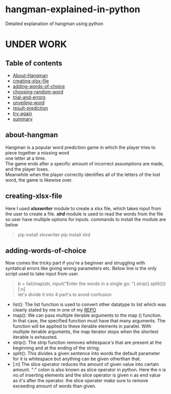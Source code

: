 
# hangman-explained-in-python
Detailed explanation of hangman using python 

<h1>UNDER WORK</h1>

## Table of contents
* [About-Hangman](#about-hangman)
* [creating-xlsx-file](#creating-xlsx-file)
* [adding-words-of-choice](#adding-words-of-choice)
* [choosing-random-word](#choosing-random-word)
* [trial-and-errors](#trial-and-errors)
* [unveiling-word](#unveiling-word)
* [result-prediction](#result-prediction)
* [try-again](#try-again)
* [summary](#summary)

## about-hangman
Hangman is a popular word prediction game in which the player tries to piece together a missing word <br>one letter at a time.<br>The game ends after a specific amount of incorrect assumptions are made, and the player loses.<BR>Meanwhile when the player correctly identifies all of the letters of the lost word, the game is likewise over. 

## creating-xlsx-file
  Here I used ___xlsxwriter___ module to create a xlsx file, which takes input from the user to create a file.
  ___xlrd___ module is used to read the words from the file so user have multiple options for inputs.
  commands to install the module are below
   > pip install xlsxwriter
   > pip install xlrd 
## adding-words-of-choice
  Now comes the tricky part if you're a beginner and struggling with syntatical errors like giving wrong parameters etc.
  Below line is the only script used to take input from user.
  > b = list(map(str, input("Enter the words in a single go: ").strip().split()))[:n]
  <br>let's divide it into 4 part's to avoid confusion
  + list(): The list function is used to convert other datatype to list which was clearly stated by me in one of my [REPO](https://github.com/BhargavKadali39/Python_Data_Structure_Cheat_Sheet)
  + map(): We can pass multiple iterable arguments to the map () function. In that case, the specified function must have that many arguments. The function will be applied to these iterable elements in parallel. With multiple iterable arguments, the map iterator stops when the shortest iterable is exhausted.
  + strip(): The strip function removes whitespace's that are present at the beginning and at the ending of the string.
  + split(): This divides a given sentence into words the default parameter for it is whitespace but anything can be given otherthan that.
  + [:n] The slice operator reduces the amount of given value into certain amount. ":" colon is also known as slice operator in python.
  Here the n is no.of inserting elements and the slice operator is given n as end value as it's after the operator.
  the slice operater make sure to remove exceeding amount of words than given.

